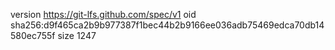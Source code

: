 version https://git-lfs.github.com/spec/v1
oid sha256:d9f465ca2b9b977387f1bec44b2b9166ee036adb75469edca70db14580ec755f
size 1247
